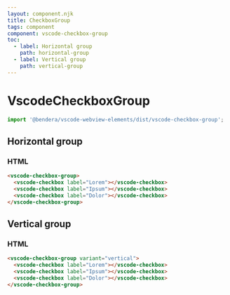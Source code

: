 ```yaml
---
layout: component.njk
title: CheckboxGroup
tags: component
component: vscode-checkbox-group
toc:
  - label: Horizontal group
    path: horizontal-group
  - label: Vertical group
    path: vertical-group
---
```


# VscodeCheckboxGroup

```typescript
import '@bendera/vscode-webview-elements/dist/vscode-checkbox-group';
```

## Horizontal group

<component-preview>
  <vscode-checkbox-group>
    <vscode-checkbox label="Lorem"></vscode-checkbox>
    <vscode-checkbox label="Ipsum"></vscode-checkbox>
    <vscode-checkbox label="Dolor"></vscode-checkbox>
  </vscode-checkbox-group>
</component-preview>

### HTML

```html
<vscode-checkbox-group>
  <vscode-checkbox label="Lorem"></vscode-checkbox>
  <vscode-checkbox label="Ipsum"></vscode-checkbox>
  <vscode-checkbox label="Dolor"></vscode-checkbox>
</vscode-checkbox-group>
```

## Vertical group

<component-preview>
  <vscode-checkbox-group variant="vertical">
    <vscode-checkbox label="Lorem"></vscode-checkbox>
    <vscode-checkbox label="Ipsum"></vscode-checkbox>
    <vscode-checkbox label="Dolor"></vscode-checkbox>
  </vscode-checkbox-group>
</component-preview>

### HTML

```html
<vscode-checkbox-group variant="vertical">
  <vscode-checkbox label="Lorem"></vscode-checkbox>
  <vscode-checkbox label="Ipsum"></vscode-checkbox>
  <vscode-checkbox label="Dolor"></vscode-checkbox>
</vscode-checkbox-group>
```